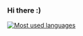 ### Hi there :)

[![Most used languages](https://github-readme-stats.vercel.app/api/top-langs/?username=lrshsl&langs_count=5&theme=chartreuse-dark)]()
